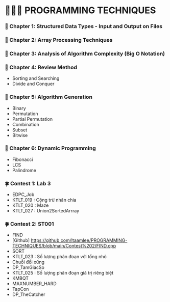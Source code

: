 #         👨🏻‍💻 PROGRAMMING TECHNIQUES
### 📕 Chapter 1: Structured Data Types - Input and Output on Files
### 📕 Chapter 2: Array Processing Techniques
### 📕 Chapter 3: Analysis of Algorithm Complexity (Big O Notation)
### 📕 Chapter 4: Review Method
- Sorting and Searching
- Divide and Conquer
### 📕 Chapter 5: Algorithm Generation
- Binary
- Permutation
- Partial Permutation
- Combination
- Subset
- Bitwise
### 📕 Chapter 6: Dynamic Programming
- Fibonacci
- LCS
- Palindrome
### 🍀 Contest 1: Lab 3 
- EDPC_Job
- KTLT_019 : Cộng trừ nhân chia
- KTLT_020 : Maze
- KTLT_027 : Union2SortedArrray

### 🍀 Contest 2: ST001
- FIND
- [Github] https://github.com/ltaamlee/PROGRAMMING-TECHNIQUES/blob/main/Contest%202/FIND.cpp
- SORT
- KTLT_023 : Số lượng phân đoạn với tổng nhỏ
- Chuỗi đối xứng
- DP_TamGiacSo
- KTLT_025 : Số lượng phân đoạn giá trị riêng biệt
- KMBQT
- MAXNUMBER_HARD
- TapCon
- DP_TheCatcher
